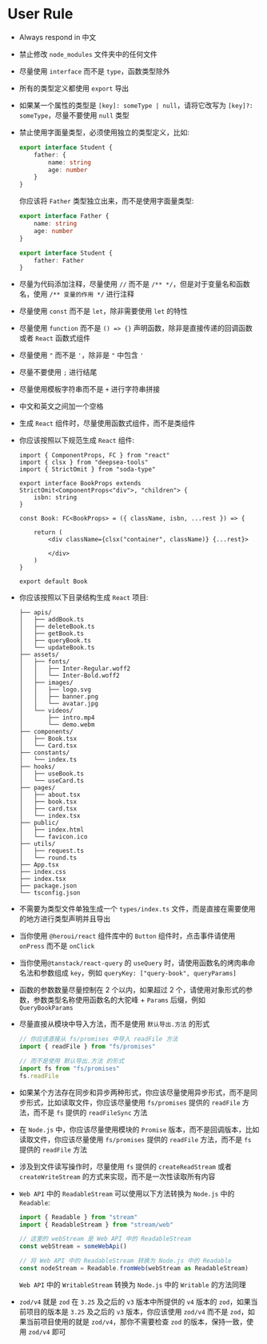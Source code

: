 # User Rule

- Always respond in 中文
- 禁止修改 `node_modules` 文件夹中的任何文件
- 尽量使用 `interface` 而不是 `type`，函数类型除外
- 所有的类型定义都使用 `export` 导出
- 如果某一个属性的类型是 `[key]: someType | null`，请将它改写为 `[key]?: someType`，尽量不要使用 `null` 类型
- 禁止使用字面量类型，必须使用独立的类型定义，比如:

    ```typescript
    export interface Student {
        father: {
            name: string
            age: number
        }
    }    
    ```

    你应该将 `Father` 类型独立出来，而不是使用字面量类型:

    ```typescript
    export interface Father {
        name: string
        age: number
    }

    export interface Student {
        father: Father
    }
    ```

- 尽量为代码添加注释，尽量使用 `//` 而不是 `/** */`，但是对于变量名和函数名，使用 `/** 变量的作用 */` 进行注释
- 尽量使用 `const` 而不是 `let`，除非需要使用 `let` 的特性
- 尽量使用 `function` 而不是 `() => {}` 声明函数，除非是直接传递的回调函数或者 `React` 函数式组件
- 尽量使用 `"` 而不是 `'`，除非是 `"` 中包含 `'`
- 尽量不要使用 `;` 进行结尾
- 尽量使用模板字符串而不是 `+` 进行字符串拼接
- 中文和英文之间加一个空格
- 生成 `React` 组件时，尽量使用函数式组件，而不是类组件
- 你应该按照以下规范生成 `React` 组件:

    ```tsx
    import { ComponentProps, FC } from "react"
    import { clsx } from "deepsea-tools"
    import { StrictOmit } from "soda-type"

    export interface BookProps extends StrictOmit<ComponentProps<"div">, "children"> {
        isbn: string
    }

    const Book: FC<BookProps> = ({ className, isbn, ...rest }) => {

        return (
            <div className={clsx("container", className)} {...rest}>
                
            </div>
        )
    }

    export default Book
    ```

- 你应该按照以下目录结构生成 `React` 项目:

    ```text
    ├── apis/
    │   ├── addBook.ts
    │   ├── deleteBook.ts
    │   ├── getBook.ts
    │   ├── queryBook.ts
    │   └── updateBook.ts
    ├── assets/
    │   ├── fonts/
    │   │   ├── Inter-Regular.woff2
    │   │   └── Inter-Bold.woff2
    │   ├── images/
    │   │   ├── logo.svg
    │   │   ├── banner.png
    │   │   └── avatar.jpg
    │   └── videos/
    │       ├── intro.mp4
    │       └── demo.webm
    ├── components/
    │   ├── Book.tsx
    │   └── Card.tsx
    ├── constants/
    │   └── index.ts
    ├── hooks/
    │   ├── useBook.ts
    │   └── useCard.ts
    ├── pages/
    │   ├── about.tsx
    │   ├── book.tsx
    │   ├── card.tsx
    │   └── index.tsx
    ├── public/
    │   ├── index.html
    │   └── favicon.ico
    ├── utils/
    │   ├── request.ts
    │   └── round.ts
    ├── App.tsx
    ├── index.css
    ├── index.tsx
    ├── package.json
    └── tsconfig.json
    ```

- 不需要为类型文件单独生成一个 `types/index.ts` 文件，而是直接在需要使用的地方进行类型声明并且导出
- 当你使用 `@heroui/react` 组件库中的 `Button` 组件时，点击事件请使用 `onPress` 而不是 `onClick`
- 当你使用`@tanstack/react-query` 的 `useQuery` 时，请使用函数名的烤肉串命名法和参数组成 `key`，例如 `queryKey: ["query-book", queryParams]`
- 函数的参数数量尽量控制在 2 个以内，如果超过 2 个，请使用对象形式的参数，参数类型名称使用函数名的大驼峰 + `Params` 后缀，例如 `QueryBookParams`
- 尽量直接从模块中导入方法，而不是使用 `默认导出.方法` 的形式

    ```typescript
    // 你应该直接从 fs/promises 中导入 readFile 方法
    import { readFile } from "fs/promises"

    // 而不是使用 默认导出.方法 的形式
    import fs from "fs/promises"
    fs.readFile
    ```

- 如果某个方法存在同步和异步两种形式，你应该尽量使用异步形式，而不是同步形式，比如读取文件，你应该尽量使用 `fs/promises` 提供的 `readFile` 方法，而不是 `fs` 提供的 `readFileSync` 方法
- 在 `Node.js` 中，你应该尽量使用模块的 `Promise` 版本，而不是回调版本，比如读取文件，你应该尽量使用 `fs/promises` 提供的 `readFile` 方法，而不是 `fs` 提供的 `readFile` 方法
- 涉及到文件读写操作时，尽量使用 `fs` 提供的 `createReadStream` 或者 `createWriteStream` 的方式来实现，而不是一次性读取所有内容
- `Web API` 中的 `ReadableStream` 可以使用以下方法转换为 `Node.js` 中的 `Readable`:

    ```typescript
    import { Readable } from "stream"
    import { ReadableStream } from "stream/web"

    // 这里的 webStream 是 Web API 中的 ReadableStream
    const webStream = someWebApi()

    // 将 Web API 中的 ReadableStream 转换为 Node.js 中的 Readable
    const nodeStream = Readable.fromWeb(webStream as ReadableStream)
    ```

    `Web API` 中的 `WritableStream` 转换为 `Node.js` 中的 `Writable` 的方法同理
- `zod/v4` 就是 `zod` 在 `3.25` 及之后的 `v3` 版本中所提供的 `v4` 版本的 `zod`，如果当前项目的版本是 `3.25` 及之后的 `v3` 版本，你应该使用 `zod/v4` 而不是 `zod`，如果当前项目使用的就是 `zod/v4`，那你不需要检查 `zod` 的版本，保持一致，使用 `zod/v4` 即可
